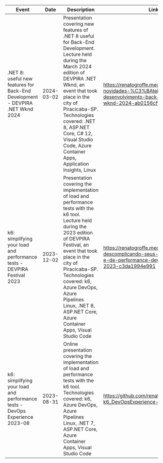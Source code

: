 | Event | Date | Description | Link | Participants |
| ------------| ---- | ------------ | ---- | ---- |
| .NET 8: useful new features for Back-End Development - DEVPIRA .NET Wknd 2024 | 2024-03-02 | Presentation covering new features of .NET 8 useful for Back-End Development.<br/>Lecture held during the March 2024 edition of DEVPIRA .NET Wknd, an event that took place in the city of Piracicaba-SP.<br/>Technologies covered: .NET 8, ASP.NET Core, C# 12, Visual Studio Code, Azure Container Apps, Application Insights, Linux | https://renatogroffe.medium.com/net-8-novidades-%C3%BAteis-para-o-desenvolvimento-back-end-devpira-net-wknd-2024-ab0156cffd9d | 70 |
| k6: simplifying your load and performance tests - DEVPIRA Festival 2023 | 2023-12-02 | Presentation covering the implementation of load and performance tests with the k6 tool.<br/>Lecture held during the 2023 edition of DEVPIRA Festival, an event that took place in the city of Piracicaba-SP.<br/>Technologies covered: k6, Azure DevOps, Azure Pipelines Linux, .NET 8, ASP.NET Core, Azure Container Apps, Visual Studio Code | https://renatogroffe.medium.com/k6-descomplicando-seus-testes-de-carga-e-de-performance-devpira-festival-2023-c3da1994e991 | 30 |
| k6: simplifying your load and performance tests - DevOps Experience 2023-08 | 2023-08-31 | Online presentation covering the implementation of load and performance tests with the k6 tool.<br/>Technologies covered: k6, Azure DevOps, Azure Pipelines Linux, .NET 7, ASP.NET Core, Azure Container Apps, Visual Studio Code | https://github.com/renatogroffe/LoadTests-k6_DevOpsExperience-Ago2023 | 332 |